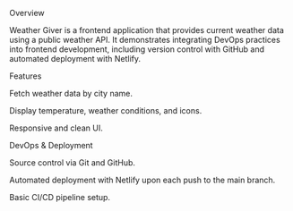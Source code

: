 Overview

Weather Giver is a frontend application that provides current weather data using a public weather API. It demonstrates integrating DevOps practices into frontend development, including version control with GitHub and automated deployment with Netlify.

Features

Fetch weather data by city name.

Display temperature, weather conditions, and icons.

Responsive and clean UI.

DevOps & Deployment

Source control via Git and GitHub.

Automated deployment with Netlify upon each push to the main branch.

Basic CI/CD pipeline setup.
